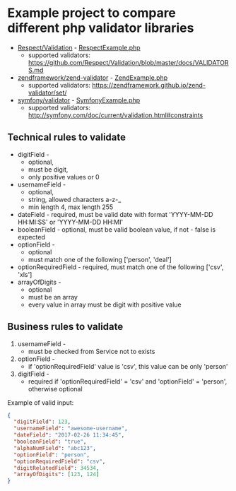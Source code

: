 # Example project to compare different php validator libraries

* [Respect/Validation](https://github.com/Respect/Validation) - [RespectExample.php](src/examples/RespectExample.php)
    * supported validators: https://github.com/Respect/Validation/blob/master/docs/VALIDATORS.md
* [zendframework/zend-validator](https://zendframework.github.io/zend-validator/) - [ZendExample.php](src/examples/ZendExample.php)
    * supported validators: https://zendframework.github.io/zend-validator/set/
* [symfony/validator](http://symfony.com/doc/current/validation.html) - [SymfonyExample.php](src/examples/SymfonyExample.php)
    * supported validators: http://symfony.com/doc/current/validation.html#constraints

## Technical rules to validate

* digitField - 
    * optional, 
    * must be digit, 
    * only positive values or 0
* usernameField - 
    * optional, 
    * string, allowed characters a-z-_
    * min length 4, max length 255
* dateField - required, must be valid date with format 'YYYY-MM-DD HH:MI:SS' or 'YYYY-MM-DD HH:MI'
* booleanField - optional, must be valid boolean value, if not - false is expected
* optionField - 
    * optional
    * must match one of the following ['person', 'deal']
* optionRequiredField - required, must match one of the following ['csv', 'xls']
* arrayOfDigits -
    * optional
    * must be an array
    * every value in array must be digit with positive value

## Business rules to validate

1. usernameField - 
    * must be checked from Service not to exists 
2. optionField - 
    * if 'optionRequiredField' value is 'csv', this value can be only 'person'
3. digitField - 
    * required if 'optionRequiredField' = 'csv' and 'optionField' = 'person', otherwise optional
  
  
Example of valid input:
```json
{
  "digitField": 123,
  "usernameField": "awesome-username",
  "dateField": "2017-02-26 11:34:45",
  "booleanField": "true",
  "alphaNumField": "abc123",
  "optionField": "person",
  "optionRequiredField": "csv",
  "digitRelatedField": 34534,
  "arrayOfDigits": [123, 124]
}
```
